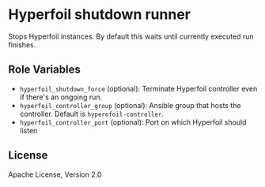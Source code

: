 Hyperfoil shutdown runner
=========

Stops Hyperfoil instances. By default this waits until currently executed run finishes.

Role Variables
--------------

* `hyperfoil_shutdown_force` (optional): Terminate Hyperfoil controller even if there's an ongoing run.
* `hyperfoil_controller_group` (optional): Ansible group that hosts the controller. Default is `hyperofoil-controller`.
* `hyperfoil_controller_port` (optional): Port on which Hyperfoil should listen

License
-------

Apache License, Version 2.0